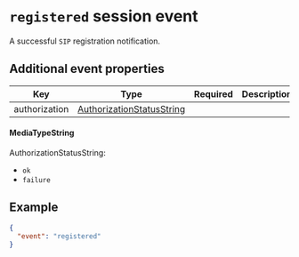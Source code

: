 # `registered` session event

A successful `SIP` registration notification.

## Additional event properties

| Key | Type | Required | Description |
| --- | --- | :---: | --- |
| authorization | [AuthorizationStatusString](#mediatypestring) | | |

#### MediaTypeString

AuthorizationStatusString:
- `ok`
- `failure`

## Example

```json
{
  "event": "registered"
}
```
